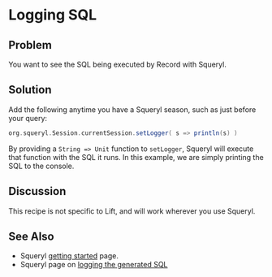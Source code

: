 Logging SQL
===========

Problem
-------

You want to see the SQL being executed by Record with Squeryl.


Solution
--------

Add the following anytime you have a Squeryl season, such as just before your query:

```scala
org.squeryl.Session.currentSession.setLogger( s => println(s) )
```

By providing a `String => Unit` function to `setLogger`, Squeryl will execute that function with the SQL it runs. In this example, we are simply printing the SQL to the console.


Discussion
----------

This recipe is not specific to Lift, and will work wherever you use Squeryl.

See Also
--------
* Squeryl [getting started](http://squeryl.org/getting-started.html) page.
* Squeryl page on [logging the generated SQL](http://squeryl.org/miscellaneous.html)


